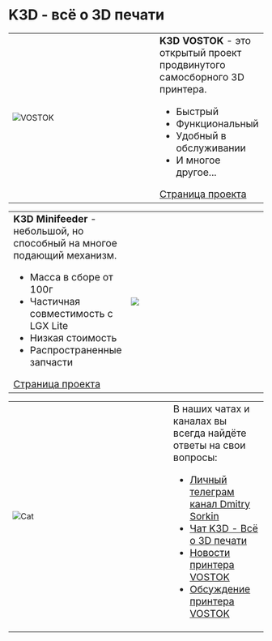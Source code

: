 # K3D - всё о 3D печати

<table>
  <tbody>
    <tr>
      <td width=300 style="vertical-align: middle"><img src="./pics/index_vostok.png" alt="VOSTOK"></td>
      <td style="vertical-align: middle; font-size: 1.2em"><b>K3D VOSTOK</b> - это открытый проект продвинутого самосборного 3D принтера.
        <ul>
          <li>Быстрый</li>
          <li>Функциональный</li>
          <li>Удобный в обслуживании</li>
          <li>И многое другое...</li>
        </ul>
<a href="./vostok">Страница проекта</a>
</td>
    </tr>
  </tbody>
</table>

<table>
  <tbody>
    <tr>
      <td style="vertical-align: middle; font-size: 1.2em"><b>K3D Minifeeder</b> - небольшой, но способный на многое подающий механизм.
      <ul>
          <li>Масса в сборе от 100г</li>
          <li>Частичная совместимость с LGX Lite</li>
          <li>Низкая стоимость</li>
          <li>Распространенные запчасти</li>
      </ul>
      <a href="./minifeeder">Страница проекта</a>
      </td>
      <td width=300 style="vertical-align: middle"><img src="./pics/index_minifeeder.png"></td>
    </tr>
  </tbody>
</table>

<table>
  <tbody>
    <tr>
      <td width=300 style="vertical-align: middle"><img src="./pics/index_cat.jpg" alt="Cat"></td>
      <td style="vertical-align: middle; font-size: 1.2em">В наших чатах и каналах вы всегда найдёте ответы на свои вопросы:<br>
        <ul>
          <li><a href="http://t.me/dsorkin">Личный телеграм канал Dmitry Sorkin</a></li>
          <li><a href="http://t.me/K_3_D">Чат K3D - Всё о 3D печати</a></li>
          <li><a href="http://t.me/vostok3dp">Новости принтера VOSTOK</a></li>
          <li><a href="http://t.me/k3d_vostok">Обсуждение принтера VOSTOK</a></li>
        </ul>
      </td>
    </tr>
  </tbody>
</table>